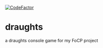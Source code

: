 [![CodeFactor](https://www.codefactor.io/repository/github/dwarzecha/draughts/badge)](https://www.codefactor.io/repository/github/dwarzecha/draughts)

# draughts
a draughts console game for my FoCP project
